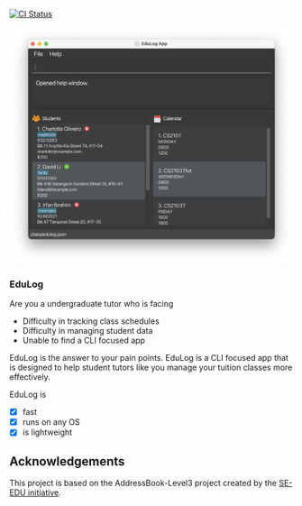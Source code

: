 [![CI Status](https://github.com/AY2425S1-CS2103T-W09-2/tp/workflows/Java%20CI/badge.svg)](https://github.com/AY2425S1-CS2103T-W09-2/tp/actions)

![Ui](docs/images/Ui.png)

### EduLog
Are you a undergraduate tutor who is facing
* Difficulty in tracking class schedules
* Difficulty in managing student data
* Unable to find a CLI focused app

EduLog is the answer to your pain points. EduLog is a CLI focused app that is designed to help student tutors like you manage your tuition classes more effectively.

EduLog is
- [x] fast
- [x] runs on any OS
- [x] is lightweight

## Acknowledgements
This project is based on the AddressBook-Level3 project created by the [SE-EDU initiative](https://se-education.org).

